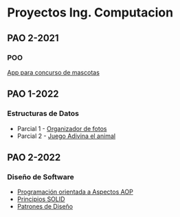 # Proyectos Ing. Computacion
## PAO 2-2021
### POO
[App para concurso de mascotas](https://github.com/Nathscrespo/Proyecto-POO-parcial1-grupo8.git)
## PAO 1-2022
### Estructuras de Datos
* Parcial 1 - 
[Organizador de fotos](https://github.com/santi0ne/ProyectoEDD.git)
* Parcial 2 - 
[Juego Adivina el animal](https://github.com/santi0ne/ProyectoJuegoIIP.git)
## PAO 2-2022
### Diseño de Software
* [Programación orientada a Aspectos AOP](https://github.com/gjareval/G02-AOP.git)
* [Principios SOLID](https://github.com/santi0ne/G02-SOLID.git)
* [Patrones de Diseño](https://github.com/santi0ne/G02-DesignPatterns.git)
